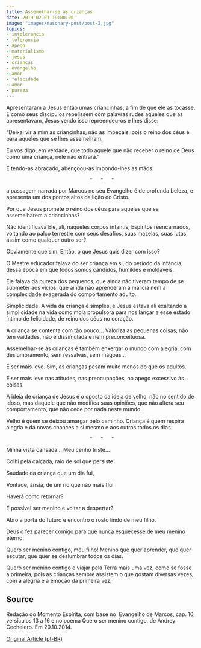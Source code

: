 ```yaml
---
title: Assemelhar-se às crianças
date: 2019-02-01 19:00:00
image: "images/masonary-post/post-2.jpg"
topics: 
- intolerancia
- tolerancia
- apego
- materialismo
- jesus
- criancas
- evangelho
- amor
- felicidade
- amor
- pureza
---
```


Apresentaram a Jesus então umas criancinhas, a fim de que ele as tocasse. E
como seus discípulos repelissem com palavras rudes aqueles que as apresentavam,
Jesus vendo isso repreendeu-os e lhes disse:

“Deixai vir a mim as criancinhas, não as impeçais; pois o reino dos céus é para
aqueles que se lhes assemelham.

Eu vos digo, em verdade, que todo aquele que não receber o reino de Deus como
uma criança, nele não entrará.”

E tendo-as abraçado, abençoou-as impondo-lhes as mãos.

                                   *   *   *

a passagem narrada por Marcos no seu Evangelho é de profunda beleza, e
apresenta um dos pontos altos da lição do Cristo.

Por que Jesus promete o reino dos céus para aqueles que se assemelharem a
criancinhas?

Não identificava Ele, ali, naqueles corpos infantis, Espíritos reencarnados,
voltando ao palco terrestre com seus desafios, suas mazelas, suas lutas, assim
como qualquer outro ser?

Obviamente que sim. Então, o que Jesus quis dizer com isso?

O Mestre educador falava do ser criança em si, do período da infância, dessa
época em que todos somos cândidos, humildes e moldáveis.

Ele falava da pureza dos pequenos, que ainda não tiveram tempo de se submeter
aos vícios, que ainda não aprenderam a malícia nem a complexidade exagerada do
comportamento adulto.

Simplicidade. A vida da criança é simples, e Jesus estava ali exaltando a
simplicidade na vida como mola propulsora para nos lançar a esse estado íntimo
de felicidade, de reino dos céus no coração.

A criança se contenta com tão pouco... Valoriza as pequenas coisas, não tem
vaidades, não é dissimulada e nem preconceituosa.

Assemelhar-se às crianças é também enxergar o mundo com alegria, com
deslumbramento, sem ressalvas, sem mágoas...

É ser mais leve. Sim, as crianças pesam muito menos do que os adultos.

É ser mais leve nas atitudes, nas preocupações, no apego excessivo às coisas.

A ideia de criança de Jesus é o oposto da ideia de velho, não no sentido de
idoso, mas daquele que não modifica suas opiniões, que não altera seu
comportamento, que não cede por nada neste mundo.

Velho é quem se deixou amargar pelo caminho. Criança é quem respira alegria e
dá novas chances a si mesmo e aos outros todos os dias.

                                   *   *   *

Minha vista cansada... Meu cenho triste...

Colhi pela calçada, raio de sol que persiste

Saudade da criança que um dia fui,

Vontade, ânsia, de um rio que não mais flui.

Haverá como retornar?

É possível ser menino e voltar a despertar?

Abro a porta do futuro e encontro o rosto lindo de meu filho.

Deus o fez parecer comigo para que nunca esquecesse de meu menino eterno.

Quero ser menino contigo, meu filho! Menino que quer aprender, que quer
escutar, que quer se deslumbrar todos os dias.

Quero ser menino contigo e viajar pela Terra mais uma vez, como se fosse a
primeira, pois as crianças sempre assistem o que gostam diversas vezes, com a
alegria e a emoção da primeira vez.

## Source
Redação do Momento Espírita, com base no
 Evangelho de Marcos, cap. 10, versículos 13 a 16
e no poema Quero ser menino contigo, de Andrey Cechelero.
Em 20.10.2014.

 


[Original Article (pt-BR)](http://www.momento.com.br/pt/ler_texto.php?id=4278)


